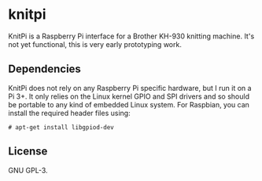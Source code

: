 # knitpi
KnitPi is a Raspberry Pi interface for a Brother KH-930 knitting machine. It's
not yet functional, this is very early prototyping work.

## Dependencies
KnitPi does not rely on any Raspberry Pi specific hardware, but I run it on a
Pi 3+. It only relies on the Linux kernel GPIO and SPI drivers and so should be
portable to any kind of embedded Linux system. For Raspbian, you can install
the required header files using:

```
# apt-get install libgpiod-dev
```

## License
GNU GPL-3.
